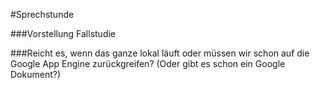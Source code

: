 #Sprechstunde

###Vorstellung Fallstudie

###Reicht es, wenn das ganze lokal läuft oder müssen wir schon auf die Google App Engine zurückgreifen? (Oder gibt es schon ein Google Dokument?)
